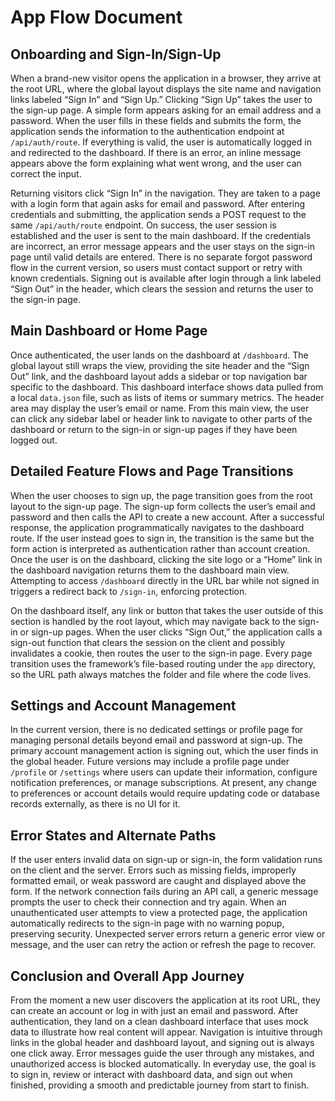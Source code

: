 # App Flow Document

## Onboarding and Sign-In/Sign-Up

When a brand-new visitor opens the application in a browser, they arrive at the root URL, where the global layout displays the site name and navigation links labeled “Sign In” and “Sign Up.” Clicking “Sign Up” takes the user to the sign-up page. A simple form appears asking for an email address and a password. When the user fills in these fields and submits the form, the application sends the information to the authentication endpoint at `/api/auth/route`. If everything is valid, the user is automatically logged in and redirected to the dashboard. If there is an error, an inline message appears above the form explaining what went wrong, and the user can correct the input.

Returning visitors click “Sign In” in the navigation. They are taken to a page with a login form that again asks for email and password. After entering credentials and submitting, the application sends a POST request to the same `/api/auth/route` endpoint. On success, the user session is established and the user is sent to the main dashboard. If the credentials are incorrect, an error message appears and the user stays on the sign-in page until valid details are entered. There is no separate forgot password flow in the current version, so users must contact support or retry with known credentials. Signing out is available after login through a link labeled “Sign Out” in the header, which clears the session and returns the user to the sign-in page.

## Main Dashboard or Home Page

Once authenticated, the user lands on the dashboard at `/dashboard`. The global layout still wraps the view, providing the site header and the “Sign Out” link, and the dashboard layout adds a sidebar or top navigation bar specific to the dashboard. This dashboard interface shows data pulled from a local `data.json` file, such as lists of items or summary metrics. The header area may display the user’s email or name. From this main view, the user can click any sidebar label or header link to navigate to other parts of the dashboard or return to the sign-in or sign-up pages if they have been logged out.

## Detailed Feature Flows and Page Transitions

When the user chooses to sign up, the page transition goes from the root layout to the sign-up page. The sign-up form collects the user’s email and password and then calls the API to create a new account. After a successful response, the application programmatically navigates to the dashboard route. If the user instead goes to sign in, the transition is the same but the form action is interpreted as authentication rather than account creation. Once the user is on the dashboard, clicking the site logo or a “Home” link in the dashboard navigation returns them to the dashboard main view. Attempting to access `/dashboard` directly in the URL bar while not signed in triggers a redirect back to `/sign-in`, enforcing protection.

On the dashboard itself, any link or button that takes the user outside of this section is handled by the root layout, which may navigate back to the sign-in or sign-up pages. When the user clicks “Sign Out,” the application calls a sign-out function that clears the session on the client and possibly invalidates a cookie, then routes the user to the sign-in page. Every page transition uses the framework’s file-based routing under the `app` directory, so the URL path always matches the folder and file where the code lives.

## Settings and Account Management

In the current version, there is no dedicated settings or profile page for managing personal details beyond email and password at sign-up. The primary account management action is signing out, which the user finds in the global header. Future versions may include a profile page under `/profile` or `/settings` where users can update their information, configure notification preferences, or manage subscriptions. At present, any change to preferences or account details would require updating code or database records externally, as there is no UI for it.

## Error States and Alternate Paths

If the user enters invalid data on sign-up or sign-in, the form validation runs on the client and the server. Errors such as missing fields, improperly formatted email, or weak password are caught and displayed above the form. If the network connection fails during an API call, a generic message prompts the user to check their connection and try again. When an unauthenticated user attempts to view a protected page, the application automatically redirects to the sign-in page with no warning popup, preserving security. Unexpected server errors return a generic error view or message, and the user can retry the action or refresh the page to recover.

## Conclusion and Overall App Journey

From the moment a new user discovers the application at its root URL, they can create an account or log in with just an email and password. After authentication, they land on a clean dashboard interface that uses mock data to illustrate how real content will appear. Navigation is intuitive through links in the global header and dashboard layout, and signing out is always one click away. Error messages guide the user through any mistakes, and unauthorized access is blocked automatically. In everyday use, the goal is to sign in, review or interact with dashboard data, and sign out when finished, providing a smooth and predictable journey from start to finish.